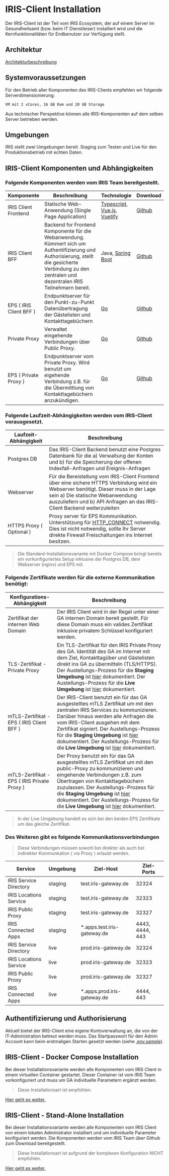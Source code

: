 # IRIS-Client Installation

Der IRIS-Client ist der Teil vom IRIS Ecosystem, der auf einem Server im Gesundheitsamt (bzw. beim IT Dienstleiser) installiert wird und die Kernfunktionalitäten für Endbenutzer zur Verfügung stellt.

## Architektur

[Architekturbeschreibung](./Architektur.md)

## Systemvoraussetzungen

Für den Betrieb aller Komponenten des IRIS-Clients empfehlen wir folgende Serverdimensionierung:

```
VM mit 2 vCores, 16 GB Ram und 20 GB Storage
```

Aus technischer Perspektive können alle IRIS-Komponenten auf dem selben Server betrieben werden.

## Umgebungen

IRIS stellt zwei Umgebungen bereit. Staging zum Testen und Live für den Produktionsbetrieb mit echten Daten.

## IRIS-Client Komponenten und Abhängigkeiten

### Folgende Komponenten werden vom IRIS Team bereitgestellt.

| Komponente | Beschreibung | Technologie | Download |
| - | - | - | - | 
| IRIS Client Frontend | Statische Web-Anwendung (Single Page Application)                                                                                                                                   | [Typescript](https://www.typescriptlang.org/), [Vue.js](https://vuejs.org/), [Vuetify](https://vuetifyjs.com/en/) | [Github](https://github.com/iris-connect/iris-client/releases) |
| IRIS Client BFF  | Backend for Frontend Komponente für die Webanwendung. Kümmert sich um Authentifizierung und Authorisierung, stellt die gesicherte Verbindung zu den zentralen und dezentralen IRIS Teilnehmern bereit. | Java, [Spring Boot](https://spring.io/projects/spring-boot)                                                       | [Github](https://github.com/iris-connect/iris-client/releases) |     |
| EPS ( IRIS Client BFF )                  | Endpunktserver für den Punkt-zu-Punkt Datenübertragung der Gästelisten und Kontakttagebüchern                                                                                          | [Go](https://golang.org/)                                                                                         | [Github](https://github.com/iris-connect/eps/releases)         |
| Private Proxy                | Verwaltet eingehende Verbindungen über Public Proxy.                                                                                                                                   | [Go](https://golang.org/)                                                                                         | [Github](https://github.com/iris-connect/eps/releases)         |
| EPS ( Private Proxy )          | Endpunktserver vom Private Proxy. Wird benutzt um eigehende Verbindung z.B. für die Übermittlung von Kontakttagebüchern anzukündigen.                                                            | [Go](https://golang.org/)                                                                                         | [Github](https://github.com/iris-connect/eps/releases)         |

### Folgende Laufzeit-Abhängigkeiten werden vom IRIS-Client vorausgesetzt.

| Laufzeit-Abhängigkeit | Beschreibung                                                                                                                                                                                                                                         |
| --------------------- | ---------------------------------------------------------------------------------------------------------------------------------------------------------------------------------------------------------------------------------------------------- |
| Postgres DB           | Das IRIS-Client Backend benutzt eine Postgres Datenbank für die a) Verwaltung der Konten und b) für die Speicherung der offenen Indexfall-Anfragen und Ereignis-Anfragen                                                                             |
| Webserver             | Für die Bereistellung vom IRIS-Client Frontend über eine sichere HTTPS Verbindung wird ein Webserver benötigt. Dieser muss in der Lage sein a) Die statische Webanwendung auszuliefern und b) API Anfragen an das IRIS-Client Backend weiterzuleiten |
| HTTPS Proxy ( Optional ) | Proxy server für EPS Kommunikation. Unterstützung für [HTTP_CONNECT](https://developer.mozilla.org/en-US/docs/Web/HTTP/Methods/CONNECT) notwendig. Dies ist nicht notwendig, sollte Ihr Server direkte Firewall Freischaltungen ins Internet besitzen. |

> Die Standard-Installationsvariante mit Docker Compose bringt bereits ein vorkonfiguriertes Setup inklusive der Postgres DB, dem Webserver (nginx) und EPS mit.

### Folgende Zertifikate werden für die externe Kommunikation benötigt:

| Konfigurations-Abhängigkeit     | Beschreibung                                                                                                                                                                                                                                                                                                            |
| ------------------------------- | ----------------------------------------------------------------------------------------------------------------------------------------------------------------------------------------------------------------------------------------------------------------------------------------------------------------------- |
| Zertifikat der internen Web Domain | Der IRIS Client wird in der Regel unter einer GA internen Domain bereit gestellt. Für diese Domain muss ein valides Zertifikat inklusive privatem Schlüssel konfiguriert werden. |
| TLS-Zertifikat - Private Proxy | Ein TLS-Zertifikat für den IRIS Private Proxy des GA. Identität des GA im Internet mit dem Ziel, Kontakttagüber und Gästelisten direkt ins GA zu übermitteln (TLS/HTTPS). Der Austellungs-Prozess für die **Staging Umgebung** ist [hier](Certificate-Process-Staging.md) dokumentiert. Der Austellungs-Prozess für die **Live Umgebung** ist [hier](Certificate-Process_Prod_technical.md) dokumentiert.|
| mTLS-Zertifikat - EPS ( IRIS Client BFF )         | Der IRIS-Client benutzt ein für das GA ausgestelltes mTLS Zertifikat um mit den zentralen IRIS Services zu kommunizieren. Darüber hinaus werden alle Anfragen die vom IRIS-Client ausgehen mit dem Zertifikat signiert. Der Austellungs-Prozess für die **Staging Umgebung** ist [hier](Certificate-Process-Staging.md) dokumentiert. Der Austellungs-Prozess für die **Live Umgebung** ist [hier](Certificate-Process_Prod_technical.md) dokumentiert. |
| mTLS-Zertifikat - EPS ( IRIS Private Proxy ) | Der Proxy benutzt ein für das GA ausgestelltes mTLS Zertifikat um mit den public-Proxy zu kommunizieren und eingehende Verbindungen z.B. zum Übertragen von Kontakttagebüchern zuzulassen. Der Austellungs-Prozess für die **Staging Umgebung** ist [hier](Certificate-Process-Staging.md) dokumentiert. Der Austellungs-Prozess für die **Live Umgebung** ist [hier](Certificate-Process_Prod_technical.md) dokumentiert.                                   |

> In der Live Umgebung handelt es sich bei den beiden EPS Zertifikate um das gleiche Zertifikat.


### Des Weiteren gibt es folgende Kommunikationsverbindungen

> Diese Verbindungen müssen sowohl bei direkter als auch bei indirekter Kommunkation ( via Proxy ) erlaubt werden. 

|     Service                |     Umgebung |     Ziel-Host                   |     Ziel-Ports          |
|----------------------------|--------------|---------------------------------|------------------------|
|     IRIS Service Directory |     staging  |     test.iris-gateway.de        |     32324              |
|     IRIS Locations Service |     staging  |     test.iris-gateway.de        |     32323              |
|     IRIS Public Proxy      |     staging  |     test.iris-gateway.de        |     32327              |
|     IRIS Connected Apps    |     staging  |     *.apps.test.iris-gateway.de |     4443, 4444, 443    |
|     IRIS Service Directory |     live     |     prod.iris-gateway.de        |     32324              |
|     IRIS Locations Service |     live     |     prod.iris-gateway.de        |     32323              |
|     IRIS Public Proxy      |     live     |     prod.iris-gateway.de        |     32327              |
|     IRIS Connected Apps    |     live     |     *.apps.prod.iris-gateway.de |     4444, 443          |
## Authentifizierung und Authorisierung

Aktuell bietet der IRIS-Client eine eigene Kontoverwaltung an, die von der IT-Administration betreut werden muss. Das Startpasswort für den Admin Account kann beim erstmaligen Starten gesetzt werden (siehe [.env.sample](../.env.sample)).

## IRIS-Client - Docker Compose Installation

Bei dieser Installationsvariante werden alle Komponenten vom IRIS Client in einem virtuellen Container gestartet. Dieser Container ist vom IRIS Team vorkonfiguriert und muss um GA indivituelle Parametern ergänzt werden. 

> Diese Installationsart ist empfohlen.

[Hier geht es weiter. ](./Installation-Docker-Compose.md)


## IRIS-Client - Stand-Alone Installation

Bei dieser Installationsvariante werden alle Komponenten vom IRIS Client von einem lokalen Administrator installiert und um individuelle Parameter konfiguriert werden. Die Komponenten werden vom IRIS Team über Github zum Download bereitgestellt.  

> Diese Installationsart ist aufgrund der komplexen Konfiguration NICHT empfohlen.

[Hier geht es weiter. ](../../stand-alone-deployment/README.md)

